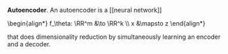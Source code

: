 **Autoencoder**. An autoencoder is a [[neural network]] 

\begin{align\*}
f_\theta: \RR^m &\to \RR^k \\\\
x &\mapsto z
\end{align\*}

that does dimensionality reduction by simultaneously learning an encoder and a decoder.